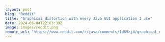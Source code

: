 ```yaml
---
layout: post
blog: "Reddit"
title: "Graphical distortion with every Java GUI application I use"
date: 2024-06-04T22:03:39Z
image: images/reddit.png
remote_url: "https://www.reddit.com/r/java/comments/1d89kj4/graphical_distortion_with_every_java_gui/"
---
```

